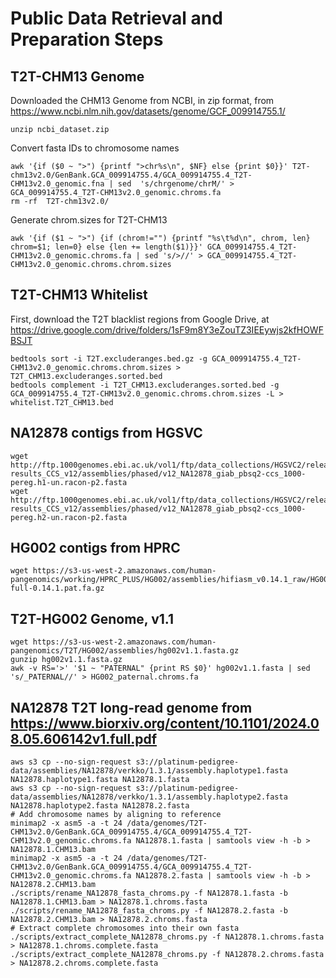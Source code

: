 # Public Data Retrieval and Preparation Steps

## T2T-CHM13 Genome
Downloaded the CHM13 Genome from NCBI, in zip format, from https://www.ncbi.nlm.nih.gov/datasets/genome/GCF_009914755.1/
```
unzip ncbi_dataset.zip
```

Convert fasta IDs to chromosome names
```
awk '{if ($0 ~ ">") {printf ">chr%s\n", $NF} else {print $0}}' T2T-chm13v2.0/GenBank.GCA_009914755.4/GCA_009914755.4_T2T-CHM13v2.0_genomic.fna | sed  's/chrgenome/chrM/' > GCA_009914755.4_T2T-CHM13v2.0_genomic.chroms.fa
rm -rf  T2T-chm13v2.0/
```
Generate chrom.sizes for T2T-CHM13
```
awk '{if ($1 ~ ">") {if (chrom!="") {printf "%s\t%d\n", chrom, len} chrom=$1; len=0} else {len += length($1)}}' GCA_009914755.4_T2T-CHM13v2.0_genomic.chroms.fa | sed 's/>//' > GCA_009914755.4_T2T-CHM13v2.0_genomic.chroms.chrom.sizes
```

## T2T-CHM13 Whitelist
First, download the T2T blacklist regions from Google Drive, at https://drive.google.com/drive/folders/1sF9m8Y3eZouTZ3IEEywjs2kfHOWFBSJT
```
bedtools sort -i T2T.excluderanges.bed.gz -g GCA_009914755.4_T2T-CHM13v2.0_genomic.chroms.chrom.sizes > T2T_CHM13.excluderanges.sorted.bed
bedtools complement -i T2T_CHM13.excluderanges.sorted.bed -g GCA_009914755.4_T2T-CHM13v2.0_genomic.chroms.chrom.sizes -L > whitelist.T2T_CHM13.bed
```

## NA12878 contigs from HGSVC
```
wget http://ftp.1000genomes.ebi.ac.uk/vol1/ftp/data_collections/HGSVC2/release/v1.0/assemblies/20200628_HHU_assembly-results_CCS_v12/assemblies/phased/v12_NA12878_giab_pbsq2-ccs_1000-pereg.h1-un.racon-p2.fasta
wget http://ftp.1000genomes.ebi.ac.uk/vol1/ftp/data_collections/HGSVC2/release/v1.0/assemblies/20200628_HHU_assembly-results_CCS_v12/assemblies/phased/v12_NA12878_giab_pbsq2-ccs_1000-pereg.h2-un.racon-p2.fasta
```

## HG002 contigs from HPRC
```
wget https://s3-us-west-2.amazonaws.com/human-pangenomics/working/HPRC_PLUS/HG002/assemblies/hifiasm_v0.14.1_raw/HG002-full-0.14.1.pat.fa.gz
```

## T2T-HG002 Genome, v1.1
```
wget https://s3-us-west-2.amazonaws.com/human-pangenomics/T2T/HG002/assemblies/hg002v1.1.fasta.gz
gunzip hg002v1.1.fasta.gz
awk -v RS='>' '$1 ~ "PATERNAL" {print RS $0}' hg002v1.1.fasta | sed 's/_PATERNAL//' > HG002_paternal.chroms.fa
```

## NA12878 T2T long-read genome from https://www.biorxiv.org/content/10.1101/2024.08.05.606142v1.full.pdf
```
aws s3 cp --no-sign-request s3://platinum-pedigree-data/assemblies/NA12878/verkko/1.3.1/assembly.haplotype1.fasta NA12878.haplotype1.fasta NA12878.1.fasta
aws s3 cp --no-sign-request s3://platinum-pedigree-data/assemblies/NA12878/verkko/1.3.1/assembly.haplotype2.fasta NA12878.haplotype2.fasta NA12878.2.fasta
# Add chromosome names by aligning to reference
minimap2 -x asm5 -a -t 24 /data/genomes/T2T-CHM13v2.0/GenBank.GCA_009914755.4/GCA_009914755.4_T2T-CHM13v2.0_genomic.chroms.fa NA12878.1.fasta | samtools view -h -b > NA12878.1.CHM13.bam
minimap2 -x asm5 -a -t 24 /data/genomes/T2T-CHM13v2.0/GenBank.GCA_009914755.4/GCA_009914755.4_T2T-CHM13v2.0_genomic.chroms.fa NA12878.2.fasta | samtools view -h -b > NA12878.2.CHM13.bam
./scripts/rename_NA12878_fasta_chroms.py -f NA12878.1.fasta -b NA12878.1.CHM13.bam > NA12878.1.chroms.fasta
./scripts/rename_NA12878_fasta_chroms.py -f NA12878.2.fasta -b NA12878.2.CHM13.bam > NA12878.2.chroms.fasta
# Extract complete chromosomes into their own fasta
./scripts/extract_complete_NA12878_chroms.py -f NA12878.1.chroms.fasta > NA12878.1.chroms.complete.fasta
./scripts/extract_complete_NA12878_chroms.py -f NA12878.2.chroms.fasta > NA12878.2.chroms.complete.fasta
```
